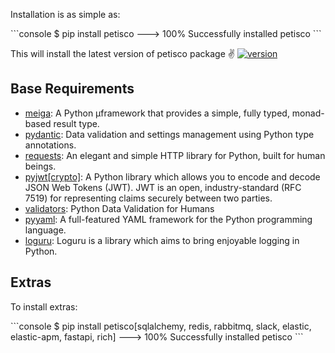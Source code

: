 Installation is as simple as:

<div class="termy">
```console
$ pip install petisco
---> 100%
Successfully installed petisco
```
</div>

This will install the latest version of petisco package ✌️ [![version](https://img.shields.io/github/release/alice-biometrics/petisco/all.svg)](https://github.com/alice-biometrics/petisco/releases) 

## Base Requirements

* [meiga](https://alice-biometrics.github.io/meiga/): A Python µframework that provides a simple, fully typed, monad-based result type.
* [pydantic](https://pydantic-docs.helpmanual.io/): Data validation and settings management using Python type annotations.
* [requests](https://requests.readthedocs.io/en/latest/): An elegant and simple HTTP library for Python, built for human beings.
* [pyjwt[crypto]](https://pyjwt.readthedocs.io/en/stable/): A Python library which allows you to encode and decode JSON Web Tokens (JWT). JWT is an open, industry-standard (RFC 7519) for representing claims securely between two parties.
* [validators](https://validators.readthedocs.io/en/latest/): Python Data Validation for Humans
* [pyyaml](https://pyyaml.org/): A full-featured YAML framework for the Python programming language.
* [loguru](https://loguru.readthedocs.io/en/stable/index.html): Loguru is a library which aims to bring enjoyable logging in Python.


## Extras

To install extras:

<div class="termy">
```console
$ pip install petisco[sqlalchemy, redis, rabbitmq, slack, elastic, elastic-apm, fastapi, rich]
---> 100%
Successfully installed petisco
```
</div>


